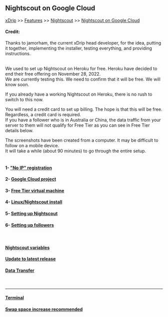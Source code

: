 ## Nightscout on Google Cloud  
[xDrip](../../README.md) >> [Features](../Features_page) >> [Nightscout](../Nightscout_page) >> [Nightscout on Google Cloud](./GoogleCloud)  
  
#### **Credit:**    
Thanks to jamorham, the current xDrip head developer, for the idea, putting it together, implementing the installer, testing everything, and providing instructions.  
<br/>  
  
We used to set up Nightscout on Heroku for free.  Heroku have decided to end their free offering on November 28, 2022.    
We are currently testing this.  We need to confirm that it will be free.  We will know soon.  
  
If you already have a working Nightscout on Heroku, there is no rush to switch to this now.  
  
You will need a credit card to set up billing.  The hope is that this will be free.  Regardless, a credit card is required.  
If you have a follower who is in Australia or China, the data traffic from your server to them will not qualify for Free Tier as you can see in Free Tier details below.  
  
The screenshots have been created from a computer.  It may be difficult to follow on a mobile device.  
It will take a while (about 90 minutes) to go through the entire setup.  
<br/>  
  
#### 1- ["No IP" registration](./noip_com)
#### 2- [Google Cloud project](./NS_GCProject)
#### 3- [Free Tier virtual machine](./NS_FreeTier)
#### 4- [Linux/Nightscout install](./NS_Install)
#### 5- [Setting up Nightscout](./NS_setup)
#### 6- [Setting up followers](./NS_Followers)  
<br/>  
  
#### [Nightscout variables](./NS_Variables)
#### [Update to latest release](./NS_SyncExecutables)
#### [Data Transfer](./NS_Transfer)
<br/>  
  
---  
  
#### [Terminal](./Terminal)
#### [Swap space increase recommended](./NS_SwapSize)
  
